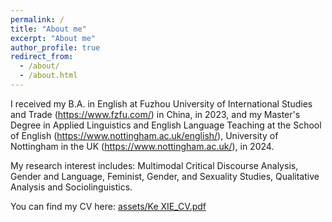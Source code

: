 ```yaml
---
permalink: /
title: "About me"
excerpt: "About me" 
author_profile: true
redirect_from: 
  - /about/
  - /about.html
---
```


I received my B.A. in English at Fuzhou University of International Studies and Trade (https://www.fzfu.com/) in China, in 2023, and my Master's Degree in Applied Linguistics and English Language Teaching at the School of English (https://www.nottingham.ac.uk/english/), University of Nottingham in the UK (https://www.nottingham.ac.uk/), in 2024.

My research interest includes: Multimodal Critical Discourse Analysis, Gender and Language, Feminist, Gender, and Sexuality Studies, Qualitative Analysis and Sociolinguistics.

You can find my CV here: [assets/Ke XIE_CV.pdf](https://github.com/keXIE999/kexie999.github.io/blob/master/assets/Ke%20XIE_CV.pdf)
